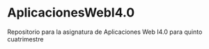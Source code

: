 # AplicacionesWebI4.0
Repositorio para la asignatura de Aplicaciones Web I4.0 para quinto cuatrimestre
